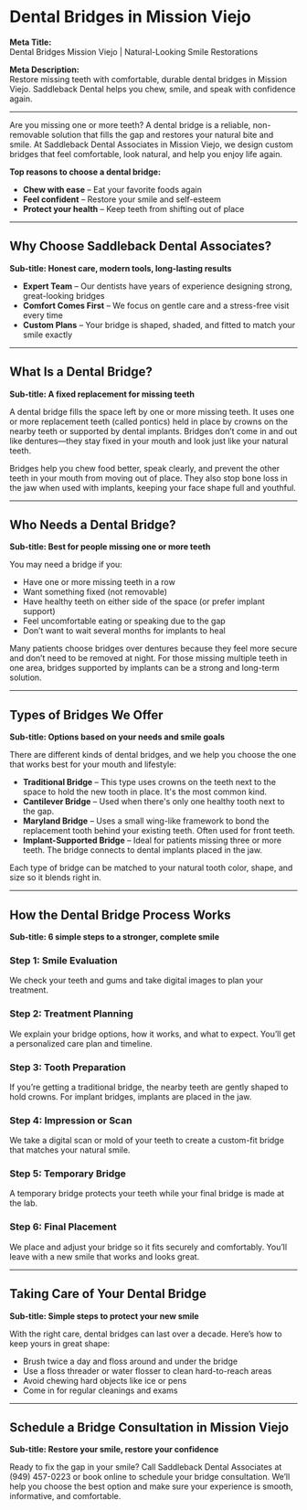 # Dental Bridges in Mission Viejo

**Meta Title:**  
Dental Bridges Mission Viejo | Natural-Looking Smile Restorations

**Meta Description:**  
Restore missing teeth with comfortable, durable dental bridges in Mission Viejo. Saddleback Dental helps you chew, smile, and speak with confidence again.

---

Are you missing one or more teeth? A dental bridge is a reliable, non-removable solution that fills the gap and restores your natural bite and smile. At Saddleback Dental Associates in Mission Viejo, we design custom bridges that feel comfortable, look natural, and help you enjoy life again.

**Top reasons to choose a dental bridge:**
- **Chew with ease** – Eat your favorite foods again  
- **Feel confident** – Restore your smile and self-esteem  
- **Protect your health** – Keep teeth from shifting out of place

---

## Why Choose Saddleback Dental Associates?

**Sub-title: Honest care, modern tools, long-lasting results**

- **Expert Team** – Our dentists have years of experience designing strong, great-looking bridges  
- **Comfort Comes First** – We focus on gentle care and a stress-free visit every time  
- **Custom Plans** – Your bridge is shaped, shaded, and fitted to match your smile exactly

---

## What Is a Dental Bridge?

**Sub-title: A fixed replacement for missing teeth**

A dental bridge fills the space left by one or more missing teeth. It uses one or more replacement teeth (called pontics) held in place by crowns on the nearby teeth or supported by dental implants. Bridges don’t come in and out like dentures—they stay fixed in your mouth and look just like your natural teeth.

Bridges help you chew food better, speak clearly, and prevent the other teeth in your mouth from moving out of place. They also stop bone loss in the jaw when used with implants, keeping your face shape full and youthful.

---

## Who Needs a Dental Bridge?

**Sub-title: Best for people missing one or more teeth**

You may need a bridge if you:
- Have one or more missing teeth in a row  
- Want something fixed (not removable)  
- Have healthy teeth on either side of the space (or prefer implant support)  
- Feel uncomfortable eating or speaking due to the gap  
- Don’t want to wait several months for implants to heal

Many patients choose bridges over dentures because they feel more secure and don’t need to be removed at night. For those missing multiple teeth in one area, bridges supported by implants can be a strong and long-term solution.

---

## Types of Bridges We Offer

**Sub-title: Options based on your needs and smile goals**

There are different kinds of dental bridges, and we help you choose the one that works best for your mouth and lifestyle:

- **Traditional Bridge** – This type uses crowns on the teeth next to the space to hold the new tooth in place. It's the most common kind.  
- **Cantilever Bridge** – Used when there's only one healthy tooth next to the gap.  
- **Maryland Bridge** – Uses a small wing-like framework to bond the replacement tooth behind your existing teeth. Often used for front teeth.  
- **Implant-Supported Bridge** – Ideal for patients missing three or more teeth. The bridge connects to dental implants placed in the jaw.

Each type of bridge can be matched to your natural tooth color, shape, and size so it blends right in.

---

## How the Dental Bridge Process Works

**Sub-title: 6 simple steps to a stronger, complete smile**

### Step 1: Smile Evaluation  
We check your teeth and gums and take digital images to plan your treatment.

### Step 2: Treatment Planning  
We explain your bridge options, how it works, and what to expect. You’ll get a personalized care plan and timeline.

### Step 3: Tooth Preparation  
If you’re getting a traditional bridge, the nearby teeth are gently shaped to hold crowns. For implant bridges, implants are placed in the jaw.

### Step 4: Impression or Scan  
We take a digital scan or mold of your teeth to create a custom-fit bridge that matches your natural smile.

### Step 5: Temporary Bridge  
A temporary bridge protects your teeth while your final bridge is made at the lab.

### Step 6: Final Placement  
We place and adjust your bridge so it fits securely and comfortably. You’ll leave with a new smile that works and looks great.

---

## Taking Care of Your Dental Bridge

**Sub-title: Simple steps to protect your new smile**

With the right care, dental bridges can last over a decade. Here’s how to keep yours in great shape:

- Brush twice a day and floss around and under the bridge  
- Use a floss threader or water flosser to clean hard-to-reach areas  
- Avoid chewing hard objects like ice or pens  
- Come in for regular cleanings and exams

---

## Schedule a Bridge Consultation in Mission Viejo

**Sub-title: Restore your smile, restore your confidence**

Ready to fix the gap in your smile? Call Saddleback Dental Associates at (949) 457-0223 or book online to schedule your bridge consultation. We’ll help you choose the best option and make sure your experience is smooth, informative, and comfortable.
